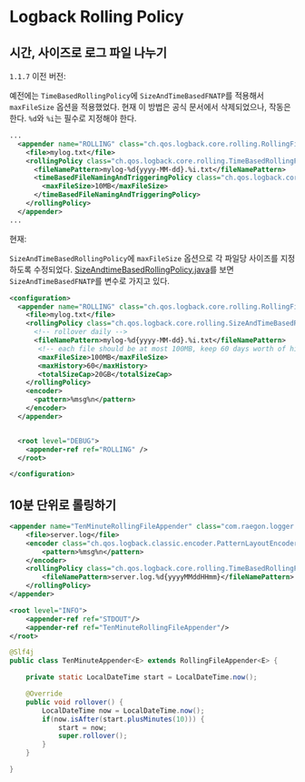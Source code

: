 # Logback Rolling Policy

## 시간, 사이즈로 로그 파일 나누기

`1.1.7` 이전 버전:

예전에는 `TimeBasedRollingPolicy`에 `SizeAndTimeBasedFNATP`를 적용해서 `maxFileSize` 옵션을 적용했었다. 현재 이 방법은 공식 문서에서 삭제되었으나, 작동은 한다. `%d`와 `%i`는 필수로 지정해야 한다.

```xml
...
  <appender name="ROLLING" class="ch.qos.logback.core.rolling.RollingFileAppender">
    <file>mylog.txt</file>
    <rollingPolicy class="ch.qos.logback.core.rolling.TimeBasedRollingPolicy">
      <fileNamePattern>mylog-%d{yyyy-MM-dd}.%i.txt</fileNamePattern>
      <timeBasedFileNamingAndTriggeringPolicy class="ch.qos.logback.core.rolling.SizeAndTimeBasedFNATP">
        <maxFileSize>10MB</maxFileSize>
      </timeBasedFileNamingAndTriggeringPolicy>
    </rollingPolicy>
  </appender>
...
```

현재:

`SizeAndTimeBasedRollingPolicy`에 `maxFileSize` 옵션으로 각 파일당 사이즈를 지정하도록 수정되었다. [SizeAndtimeBasedRollingPolicy.java](https://github.com/qos-ch/logback/blob/master/logback-core/src/main/java/ch/qos/logback/core/rolling/SizeAndTimeBasedRollingPolicy.java)를 보면 `SizeAndTimeBasedFNATP`를 변수로 가지고 있다.

```xml
<configuration>
  <appender name="ROLLING" class="ch.qos.logback.core.rolling.RollingFileAppender">
    <file>mylog.txt</file>
    <rollingPolicy class="ch.qos.logback.core.rolling.SizeAndTimeBasedRollingPolicy">
      <!-- rollover daily -->
      <fileNamePattern>mylog-%d{yyyy-MM-dd}.%i.txt</fileNamePattern>
       <!-- each file should be at most 100MB, keep 60 days worth of history, but at most 20GB -->
       <maxFileSize>100MB</maxFileSize>
       <maxHistory>60</maxHistory>
       <totalSizeCap>20GB</totalSizeCap>
    </rollingPolicy>
    <encoder>
      <pattern>%msg%n</pattern>
    </encoder>
  </appender>


  <root level="DEBUG">
    <appender-ref ref="ROLLING" />
  </root>

</configuration>
```

## 10분 단위로 롤링하기

```xml
<appender name="TenMinuteRollingFileAppender" class="com.raegon.logger.TenMinuteAppender">
    <file>server.log</file>
    <encoder class="ch.qos.logback.classic.encoder.PatternLayoutEncoder">
        <pattern>%msg%n</pattern>
    </encoder>
    <rollingPolicy class="ch.qos.logback.core.rolling.TimeBasedRollingPolicy">
        <fileNamePattern>server.log.%d{yyyyMMddHHmm}</fileNamePattern>
    </rollingPolicy>
</appender>

<root level="INFO">
    <appender-ref ref="STDOUT"/>
    <appender-ref ref="TenMinuteRollingFileAppender"/>
</root>
```

```java
@Slf4j
public class TenMinuteAppender<E> extends RollingFileAppender<E> {

    private static LocalDateTime start = LocalDateTime.now();

    @Override
    public void rollover() {
        LocalDateTime now = LocalDateTime.now();
        if(now.isAfter(start.plusMinutes(10))) {
            start = now;
            super.rollover();
        }
    }

}
```
